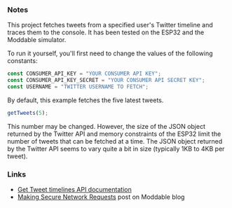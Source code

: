 ### Notes

This project fetches tweets from a specified user's Twitter timeline and traces them to the console. It has been tested on the ESP32 and the Moddable simulator.

To run it yourself, you'll first need to change the values of the following constants:

```js
const CONSUMER_API_KEY = "YOUR CONSUMER API KEY";
const CONSUMER_API_KEY_SECRET = "YOUR CONSUMER API SECRET KEY";
const USERNAME = "TWITTER USERNAME TO FETCH";
```

By default, this example fetches the five latest tweets.

```js
getTweets(5);
```

This number may be changed. However, the size of the JSON object returned by the Twitter API and memory constraints of the ESP32 limit the number of tweets that can be fetched at a time. The JSON object returned by the Twitter API seems to vary quite a bit in size (typically 1KB to 4KB per tweet).

### Links

- [Get Tweet timelines API documentation](https://developer.twitter.com/en/docs/tweets/timelines/api-reference/get-statuses-user_timeline.html)
- [Making Secure Network Requests](http://blog.moddable.com/blog/https/) post on Moddable blog